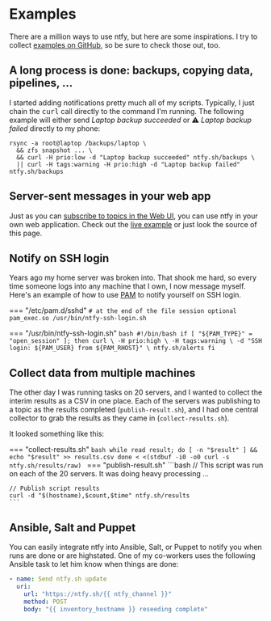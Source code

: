 # Examples

There are a million ways to use ntfy, but here are some inspirations. I try to collect
<a href="https://github.com/binwiederhier/ntfy/tree/main/examples">examples on GitHub</a>, so be sure to check
those out, too.

## A long process is done: backups, copying data, pipelines, ...
I started adding notifications pretty much all of my scripts. Typically, I just chain the <tt>curl</tt> call
directly to the command I'm running. The following example will either send <i>Laptop backup succeeded</i>
or ⚠️ <i>Laptop backup failed</i> directly to my phone:

```
rsync -a root@laptop /backups/laptop \
  && zfs snapshot ... \
  && curl -H prio:low -d "Laptop backup succeeded" ntfy.sh/backups \
  || curl -H tags:warning -H prio:high -d "Laptop backup failed" ntfy.sh/backups
```

## Server-sent messages in your web app
Just as you can [subscribe to topics in the Web UI](subscribe/web.md), you can use ntfy in your own
web application. Check out the <a href="/example.html">live example</a> or just look the source of this page.

## Notify on SSH login
Years ago my home server was broken into. That shook me hard, so every time someone logs into any machine that I
own, I now message myself. Here's an example of how to use <a href="https://en.wikipedia.org/wiki/Linux_PAM">PAM</a>
to notify yourself on SSH login.

=== "/etc/pam.d/sshd"
    ```
    # at the end of the file
    session optional pam_exec.so /usr/bin/ntfy-ssh-login.sh
    ```

=== "/usr/bin/ntfy-ssh-login.sh"
    ```bash
    #!/bin/bash
    if [ "${PAM_TYPE}" = "open_session" ]; then
      curl \
        -H prio:high \
        -H tags:warning \
        -d "SSH login: ${PAM_USER} from ${PAM_RHOST}" \
        ntfy.sh/alerts
    fi
    ```

## Collect data from multiple machines
The other day I was running tasks on 20 servers, and I wanted to collect the interim results
as a CSV in one place. Each of the servers was publishing to a topic as the results completed (`publish-result.sh`), 
and I had one central collector to grab the results as they came in (`collect-results.sh`).

It looked something like this:

=== "collect-results.sh"
    ```bash
    while read result; do
      [ -n "$result" ] && echo "$result" >> results.csv
    done < <(stdbuf -i0 -o0 curl -s ntfy.sh/results/raw)
    ```
=== "publish-result.sh" 
    ```bash
    // This script was run on each of the 20 servers. It was doing heavy processing ...
    
    // Publish script results
    curl -d "$(hostname),$count,$time" ntfy.sh/results
    ```

## Ansible, Salt and Puppet
You can easily integrate ntfy into Ansible, Salt, or Puppet to notify you when runs are done or are highstated.
One of my co-workers uses the following Ansible task to let him know when things are done:

```yml
- name: Send ntfy.sh update
  uri:
    url: "https://ntfy.sh/{{ ntfy_channel }}"
    method: POST
    body: "{{ inventory_hostname }} reseeding complete"
```
